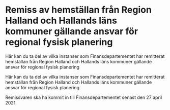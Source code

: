 # Remiss av hemställan från Region Halland och Hallands läns kommuner gällande ansvar för regional fysisk planering

Här kan du ta del av vilka instanser som Finansdepartementet har remitterat hemställan från Region Halland och Hallands läns kommuner gällande ansvar för regional fysisk planering

Här kan du ta del av vilka instanser som Finansdepartementet har remitterat hemställan från Region Halland och Hallands läns kommuner gällande ansvar för regional fysisk planering

Remissvaren ska ha kommit in till Finansdepartementet senast den 27 april 2021.
